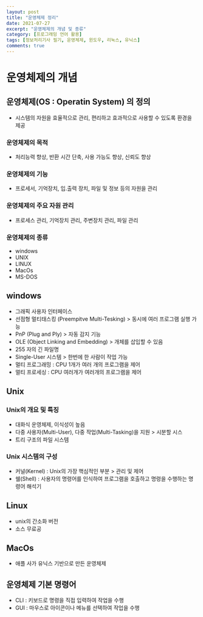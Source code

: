 ```yaml
---
layout: post
title: "운영체제 정리"
date: 2021-07-27
excerpt: "운영체제의 개념 및 종류"
category: [프로그래밍 언어 활용]
tags: [정보처리기사 필기, 운영체제, 윈도우, 리눅스, 유닉스]
comments: true
---
```


# 운영체제의 개념
## 운영체제(OS : Operatin System) 의 정의
- 시스템의 자원을 효율적으로 관리, 편리하고 효과적으로 사용할 수 있도록 환경을 제공

### 운영체제의 목적
- 처리능력 향상, 반환 시간 단축, 사용 가능도 향상, 신뢰도 향상

### 운영체제의 기능
- 프로세서, 기억장치, 입.출력 장치, 파일 및 정보 등의 자원을 관리

### 운영체제의 주요 자원 관리
- 프로세스 관리, 기억장치 관리, 주변장치 관리, 파일 관리

### 운영체제의 종류

- windows
- UNIX
- LINUX
- MacOs
- MS-DOS


## windows
- 그래픽 사용자 인터페이스
- 선점형 멀티태스킹 (Preempitve Multi-Tesking) > 동시에 여러 프로그램 실행 가능
- PnP (Plug and Ply) > 자동 감지 기능
- OLE (Object Linking and Embedding) > 개체를 삽입할 수 있음
- 255 자의 긴 파일명
- Single-User 시스템 > 한번에 한 사람이 작업 가능
- 멀티 프로그래밍 : CPU 1개가 여러 개의 프로그램을 제어
- 멀티 프로세싱 : CPU 여러개가 여러개의 프로그램을 제어

## Unix

### Unix의 개요 및 특징
- 대화식 운영체제, 이식성이 높음
- 다중 사용자(Multi-User), 다중 작업(Multi-Tasking)을 지원 > 시분할 시스
- 트리 구조의 파일 시스템

### Unix 시스템의 구성
- 커널(Kernel) : Unix의 가장 핵심적인 부분 > 관리 및 제어
- 쉘(Shell) : 사용자의 명령어를 인식하여 프로그램을 호출하고 명령을 수행하는 명령어 해석기


## Linux

- unix의 간소화 버전
- 소스 무료공

## MacOs
- 애플 사가 유닉스 기반으로 만든 운영체제


## 운영체제 기본 명령어
- CLI : 키보드로 명령을 직접 입력하여 작업을 수행
- GUI : 마우스로 아이콘이나 메뉴를 선택하여 작업을 수행